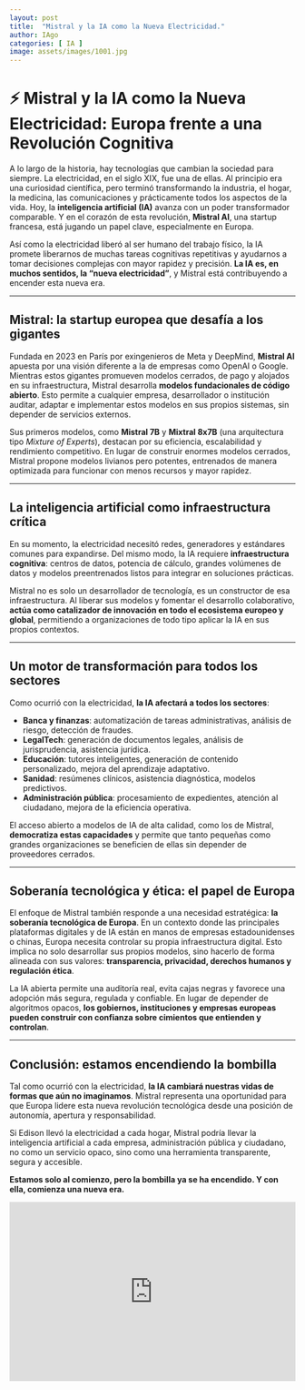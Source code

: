 ```yaml
---
layout: post
title:  "Mistral y la IA como la Nueva Electricidad."
author: IAgo
categories: [ IA ]
image: assets/images/1001.jpg
---
```


# ⚡ Mistral y la IA como la Nueva Electricidad: Europa frente a una Revolución Cognitiva

A lo largo de la historia, hay tecnologías que cambian la sociedad para siempre. La electricidad, en el siglo XIX, fue una de ellas. Al principio era una curiosidad científica, pero terminó transformando la industria, el hogar, la medicina, las comunicaciones y prácticamente todos los aspectos de la vida. Hoy, la **inteligencia artificial (IA)** avanza con un poder transformador comparable. Y en el corazón de esta revolución, **Mistral AI**, una startup francesa, está jugando un papel clave, especialmente en Europa.

Así como la electricidad liberó al ser humano del trabajo físico, la IA promete liberarnos de muchas tareas cognitivas repetitivas y ayudarnos a tomar decisiones complejas con mayor rapidez y precisión. **La IA es, en muchos sentidos, la “nueva electricidad”**, y Mistral está contribuyendo a encender esta nueva era.

---

## Mistral: la startup europea que desafía a los gigantes

Fundada en 2023 en París por exingenieros de Meta y DeepMind, **Mistral AI** apuesta por una visión diferente a la de empresas como OpenAI o Google. Mientras estos gigantes promueven modelos cerrados, de pago y alojados en su infraestructura, Mistral desarrolla **modelos fundacionales de código abierto**. Esto permite a cualquier empresa, desarrollador o institución auditar, adaptar e implementar estos modelos en sus propios sistemas, sin depender de servicios externos.

Sus primeros modelos, como **Mistral 7B** y **Mixtral 8x7B** (una arquitectura tipo *Mixture of Experts*), destacan por su eficiencia, escalabilidad y rendimiento competitivo. En lugar de construir enormes modelos cerrados, Mistral propone modelos livianos pero potentes, entrenados de manera optimizada para funcionar con menos recursos y mayor rapidez.

---

## La inteligencia artificial como infraestructura crítica

En su momento, la electricidad necesitó redes, generadores y estándares comunes para expandirse. Del mismo modo, la IA requiere **infraestructura cognitiva**: centros de datos, potencia de cálculo, grandes volúmenes de datos y modelos preentrenados listos para integrar en soluciones prácticas.

Mistral no es solo un desarrollador de tecnología, es un constructor de esa infraestructura. Al liberar sus modelos y fomentar el desarrollo colaborativo, **actúa como catalizador de innovación en todo el ecosistema europeo y global**, permitiendo a organizaciones de todo tipo aplicar la IA en sus propios contextos.

---

## Un motor de transformación para todos los sectores

Como ocurrió con la electricidad, **la IA afectará a todos los sectores**:

- **Banca y finanzas**: automatización de tareas administrativas, análisis de riesgo, detección de fraudes.
- **LegalTech**: generación de documentos legales, análisis de jurisprudencia, asistencia jurídica.
- **Educación**: tutores inteligentes, generación de contenido personalizado, mejora del aprendizaje adaptativo.
- **Sanidad**: resúmenes clínicos, asistencia diagnóstica, modelos predictivos.
- **Administración pública**: procesamiento de expedientes, atención al ciudadano, mejora de la eficiencia operativa.

El acceso abierto a modelos de IA de alta calidad, como los de Mistral, **democratiza estas capacidades** y permite que tanto pequeñas como grandes organizaciones se beneficien de ellas sin depender de proveedores cerrados.

---

## Soberanía tecnológica y ética: el papel de Europa

El enfoque de Mistral también responde a una necesidad estratégica: **la soberanía tecnológica de Europa**. En un contexto donde las principales plataformas digitales y de IA están en manos de empresas estadounidenses o chinas, Europa necesita controlar su propia infraestructura digital. Esto implica no solo desarrollar sus propios modelos, sino hacerlo de forma alineada con sus valores: **transparencia, privacidad, derechos humanos y regulación ética**.

La IA abierta permite una auditoría real, evita cajas negras y favorece una adopción más segura, regulada y confiable. En lugar de depender de algoritmos opacos, **los gobiernos, instituciones y empresas europeas pueden construir con confianza sobre cimientos que entienden y controlan**.

---

## Conclusión: estamos encendiendo la bombilla

Tal como ocurrió con la electricidad, **la IA cambiará nuestras vidas de formas que aún no imaginamos**. Mistral representa una oportunidad para que Europa lidere esta nueva revolución tecnológica desde una posición de autonomía, apertura y responsabilidad.

Si Edison llevó la electricidad a cada hogar, Mistral podría llevar la inteligencia artificial a cada empresa, administración pública y ciudadano, no como un servicio opaco, sino como una herramienta transparente, segura y accesible.

**Estamos solo al comienzo, pero la bombilla ya se ha encendido. Y con ella, comienza una nueva era.**




<p><iframe style="width:100%;" height="315" src="https://www.youtube.com/embed/Cniqsc9QfDo?rel=0&amp;showinfo=0" frameborder="0" allowfullscreen></iframe></p>